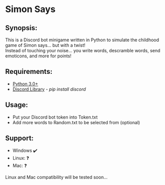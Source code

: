 # Simon Says

## Synopsis:
This is a Discord bot minigame written in Python to simulate the childhood game of Simon says... but with a twist!  
Instead of touching your noise... you write words, descramble words, send emoticons, and more for points!

## Requirements:
* [Python 3.0+](https://www.python.org/)
* [Discord Library](https://pypi.org/project/discord.py/) - *pip install discord*

## Usage:
* Put your Discord bot token into Token.txt
* Add more words to Random.txt to be selected from (optional)

## Support:
* Windows :heavy_check_mark:
* Linux: :question:
* Mac: :question:

Linux and Mac compatibility will be tested soon...
